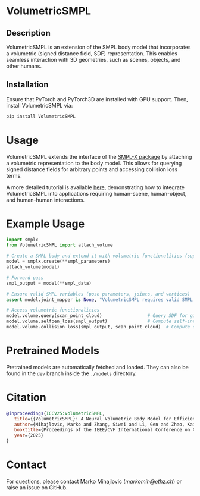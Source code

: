 # VolumetricSMPL

## Description
VolumetricSMPL is an extension of the SMPL body model that incorporates a volumetric (signed distance field, SDF) representation. This enables seamless interaction with 3D geometries, such as scenes, objects, and other humans.

## Installation
Ensure that PyTorch and PyTorch3D are installed with GPU support. Then, install VolumetricSMPL via:
```bash
pip install VolumetricSMPL
```

# Usage
VolumetricSMPL extends the interface of the [SMPL-X package](https://github.com/vchoutas/smplx) by attaching a volumetric representation to the body model. This allows for querying signed distance fields for arbitrary points and accessing collision loss terms.

A more detailed tutorial is available [here](https://github.com/markomih/VolumetricSMPL_applications/), demonstrating how to integrate VolumetricSMPL into applications requiring human-scene, human-object, and human-human interactions.

# Example Usage
```python
import smplx
from VolumetricSMPL import attach_volume

# Create a SMPL body and extend it with volumetric functionalities (supports SMPL, SMPLH, and SMPL-X)
model = smplx.create(**smpl_parameters)
attach_volume(model)

# Forward pass
smpl_output = model(**smpl_data)  

# Ensure valid SMPL variables (pose parameters, joints, and vertices)
assert model.joint_mapper is None, "VolumetricSMPL requires valid SMPL joints as input."

# Access volumetric functionalities
model.volume.query(scan_point_cloud)                 # Query SDF for given points
model.volume.selfpen_loss(smpl_output)               # Compute self-intersection loss
model.volume.collision_loss(smpl_output, scan_point_cloud)  # Compute collisions with external geometries
```

# Pretrained Models
Pretrained models are automatically fetched and loaded. They can also be found in the `dev` branch inside the `./models` directory.

# Citation
```bibtex
@inproceedings{ICCV25:VolumetricSMPL,
   title={{VolumetricSMPL}: A Neural Volumetric Body Model for Efficient Interactions, Contacts, and Collisions},
   author={Mihajlovic, Marko and Zhang, Siwei and Li, Gen and Zhao, Kaifeng and M{\"u}ller, Lea and Tang, Siyu},
   booktitle={Proceedings of the IEEE/CVF International Conference on Computer Vision (ICCV)},
   year={2025}
}
```
# Contact
For questions, please contact Marko Mihajlovic (_markomih@ethz.ch_) or raise an issue on GitHub.
